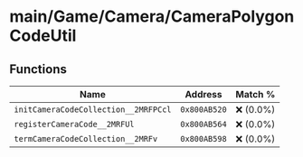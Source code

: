 # main/Game/Camera/CameraPolygonCodeUtil

## Functions

| Name | Address | Match % |
|------|---------|---------|
| `initCameraCodeCollection__2MRFPCcl` | `0x800AB520` | :x: (0.0%) |
| `registerCameraCode__2MRFUl` | `0x800AB564` | :x: (0.0%) |
| `termCameraCodeCollection__2MRFv` | `0x800AB598` | :x: (0.0%) |